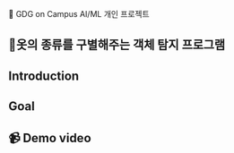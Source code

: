 📌 GDG on Campus AI/ML 개인 프로젝트

## 👚옷의 종류를 구별해주는 객체 탐지 프로그램

## Introduction

## Goal

## 📹 Demo video



